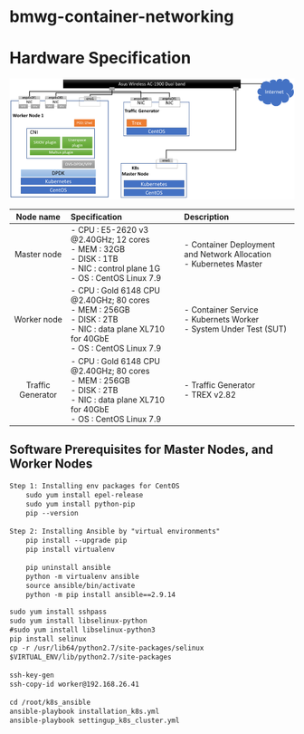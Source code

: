 # bmwg-container-networking
# Hardware Specification

![topology](images/topology.png)

|     Node name     | Specification                                                | Description                                                  |
| :---------------: | :----------------------------------------------------------- | :----------------------------------------------------------- |
|    Master node    | - CPU : E5-2620 v3 @2.40GHz; 12 cores <br/>- MEM : 32GB <br/>- DISK : 1TB <br/>- NIC : control plane 1G <br/>- OS : CentOS Linux 7.9 | \- Container Deployment and Network Allocation<br/>\- Kubernetes Master |
|    Worker node    | - CPU : Gold 6148 CPU @2.40GHz; 80 cores <br/>- MEM : 256GB<br/>- DISK : 2TB<br/>- NIC : data plane XL710 for 40GbE <br/>- OS : CentOS Linux 7.9 | \- Container Service<br/>\- Kubernets Worker<br/>- System Under Test (SUT) |
| Traffic Generator | - CPU : Gold 6148 CPU @2.40GHz; 80 cores<br/>- MEM : 256GB<br/>- DISK : 2TB<br/>- NIC : data plane XL710 for 40GbE<br/>- OS : CentOS Linux 7.9 | \- Traffic Generator<br/>\- TREX v2.82                       |

## Software Prerequisites for Master Nodes, and Worker Nodes

```
Step 1: Installing env packages for CentOS
	sudo yum install epel-release
	sudo yum install python-pip
	pip --version

Step 2: Installing Ansible by "virtual environments"
	pip install --upgrade pip
	pip install virtualenv
	
	pip uninstall ansible
	python -m virtualenv ansible
	source ansible/bin/activate 
	python -m pip install ansible==2.9.14
```



```
sudo yum install sshpass
sudo yum install libselinux-python
#sudo yum install libselinux-python3
pip install selinux
cp -r /usr/lib64/python2.7/site-packages/selinux $VIRTUAL_ENV/lib/python2.7/site-packages

ssh-key-gen
ssh-copy-id worker@192.168.26.41

cd /root/k8s_ansible
ansible-playbook installation_k8s.yml
ansible-playbook settingup_k8s_cluster.yml
```


